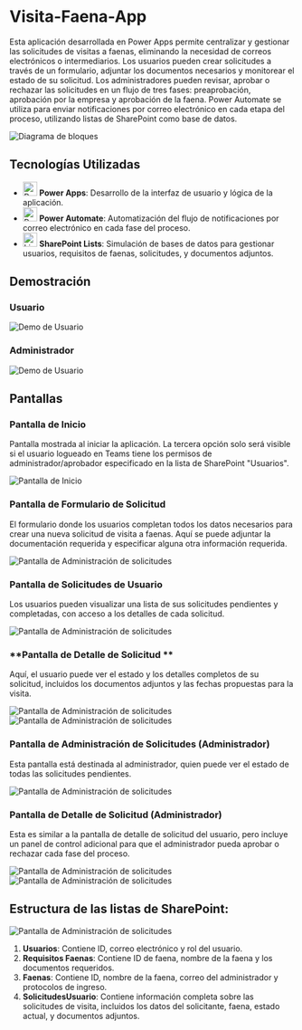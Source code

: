 # Visita-Faena-App
Esta aplicación desarrollada en Power Apps permite centralizar y gestionar las solicitudes de visitas a faenas, eliminando la necesidad de correos electrónicos o intermediarios. Los usuarios pueden crear solicitudes a través de un formulario, adjuntar los documentos necesarios y monitorear el estado de su solicitud. Los administradores pueden revisar, aprobar o rechazar las solicitudes en un flujo de tres fases: preaprobación, aprobación por la empresa y aprobación de la faena. Power Automate se utiliza para enviar notificaciones por correo electrónico en cada etapa del proceso, utilizando listas de SharePoint como base de datos.

![Diagrama de bloques](images/dbloques.png)

## **Tecnologías Utilizadas**

- <img src="images/powerapps.png" alt="Power Apps" width="25"/> **Power Apps**: Desarrollo de la interfaz de usuario y lógica de la aplicación.
- <img src="images/powerautomate.png" alt="Power Automate" width="25"/>  **Power Automate**: Automatización del flujo de notificaciones por correo electrónico en cada fase del proceso.
- <img src="images/splists.png" alt="Listas de sharepoint" width="25"/> **SharePoint Lists**: Simulación de bases de datos para gestionar usuarios, requisitos de faenas, solicitudes, y documentos adjuntos.

## **Demostración**

### **Usuario**
![Demo de Usuario](images/demo-user-v1.gif)

### **Administrador**

![Demo de Usuario](images/demo-admin-v1.gif)


## Pantallas

### **Pantalla de Inicio**

Pantalla mostrada al iniciar la aplicación. La tercera opción solo será visible si el usuario logueado en Teams tiene los permisos de administrador/aprobador especificado en la lista de SharePoint "Usuarios".

![Pantalla de Inicio](images/Pantalla%20inicio.png)

### **Pantalla de Formulario de Solicitud**

El formulario donde los usuarios completan todos los datos necesarios para crear una nueva solicitud de visita a faenas. Aquí se puede adjuntar la documentación requerida y especificar alguna otra información requerida.

![Pantalla de Administración de solicitudes](images/Pantalla%20Formulario%20Solicitud.png)

### **Pantalla de Solicitudes de Usuario**

Los usuarios pueden visualizar una lista de sus solicitudes pendientes y completadas, con acceso a los detalles de cada solicitud.

![Pantalla de Administración de solicitudes](images/Pantalla%20Solicitudes%20Usuario.png)

### **Pantalla de Detalle de Solicitud **

Aquí, el usuario puede ver el estado y los detalles completos de su solicitud, incluidos los documentos adjuntos y las fechas propuestas para la visita.

![Pantalla de Administración de solicitudes](images/Pantalla-Detalle-Solicitud-USUARIO1.png)
![Pantalla de Administración de solicitudes](images/Pantalla-Detalle-Solicitud-USUARIO2.png)


### **Pantalla de Administración de Solicitudes (Administrador)**

Esta pantalla está destinada al administrador, quien puede ver el estado de todas las solicitudes pendientes.

![Pantalla de Administración de solicitudes](images/Pantalla%20Administración%20Solicitudes.png)


### **Pantalla de Detalle de Solicitud (Administrador)**

Esta es similar a la pantalla de detalle de solicitud del usuario, pero incluye un panel de control adicional para que el administrador pueda aprobar o rechazar cada fase del proceso.

![Pantalla de Administración de solicitudes](images/Pantalla-Detalle-Solicitud-ADMIN2.png)
![Pantalla de Administración de solicitudes](images/Pantalla-Detalle-Solicitud-ADMIN2.png)


## Estructura de las listas de SharePoint:

![Pantalla de Administración de solicitudes](images/ERD.png)

1.  **Usuarios**: Contiene ID, correo electrónico y rol del usuario.
2.  **Requisitos Faenas**: Contiene ID de faena, nombre de la faena y los documentos requeridos.
3.  **Faenas**: Contiene ID, nombre de la faena, correo del administrador y protocolos de ingreso.
4.  **SolicitudesUsuario**: Contiene información completa sobre las solicitudes de visita, incluidos los datos del solicitante, faena, estado actual, y documentos adjuntos.
